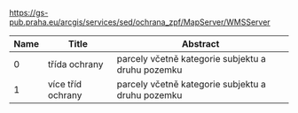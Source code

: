 https://gs-pub.praha.eu/arcgis/services/sed/ochrana_zpf/MapServer/WMSServer

|Name|Title|Abstract|
|--|--|--|
|0|třída ochrany|parcely včetně kategorie subjektu a druhu pozemku|
|1|více tříd ochrany|parcely včetně kategorie subjektu a druhu pozemku|
